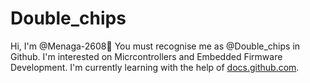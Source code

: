 # Double_chips
Hi, I'm @Menaga-2608👋
You must recognise me as @Double_chips in Github.
I'm interested on Micrcontrollers and Embedded Firmware Development.
I'm currently learning with the help of [docs.github.com](https://docs.github.com/en).
